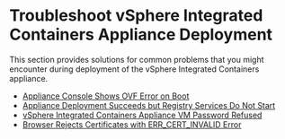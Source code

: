 # Troubleshoot vSphere Integrated Containers Appliance Deployment

This section provides solutions for common problems that you might encounter during deployment of the vSphere Integrated Containers appliance.

* [Appliance Console Shows OVF Error on Boot](ts_ovf_error.md)
* [Appliance Deployment Succeeds but Registry Services Do Not Start](ts_reg_doesnt_start.md)
* [vSphere Integrated Containers Appliance VM Password Refused](ts_appliance_password_refused.md)
* [Browser Rejects Certificates with ERR_CERT_INVALID Error](ts_cert_error.md)
